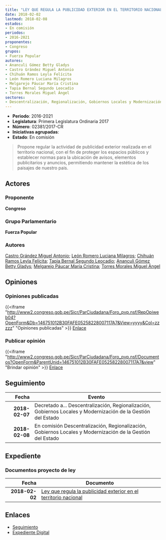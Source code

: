 ```yaml
---
title: "LEY QUE REGULA LA PUBLICIDAD EXTERIOR EN EL TERRITORIO NACIONAL"
date: 2018-02-02
lastmod: 2018-02-08
estados:
- En comisión
periodos:
- 2016-2021
proponentes:
- Congreso
grupos:
- Fuerza Popular
autores:
- Ananculi Gómez Betty Gladys
- Castro Grández Miguel Antonio
- Chihuán Ramos Leyla Felícita
- León Romero Luciana Milagros
- Melgarejo Páucar María Cristina
- Tapia Bernal Segundo Leocadio
- Torres Morales Miguel Ángel
sectores:
- Descentralización, Regionalización, Gobiernos Locales y Modernización de la Gestión del Estado
---
```

- **Periodo**: 2016-2021
- **Legislatura**: Primera Legislatura Ordinaria 2017
- **Número**: 02381/2017-CR
- **Iniciativas agrupadas**: 
- **Estado**: En comisión

> Propone regular la actividad de publicidad exterior realizada en el territorio nacional, con el fin de proteger los espacios públicos y establecer normas para la ubicación de avisos, elementos publicitarios y anuncios, permitiendo mantener la estética de los paisajes de nuestro pais.


## Actores

### Proponente

**Congreso**

### Grupo Parlamentario

**Fuerza Popular**

### Autores

[Castro Grández Miguel Antonio](mailto:mailto:macastro@congreso.gob.pe); [León Romero Luciana Milagros](mailto:mailto:lleon@congreso.gob.pe); [Chihuán Ramos Leyla Felícita](mailto:mailto:lchihuan@congreso.gob.pe); [Tapia Bernal Segundo Leocadio](mailto:mailto:stapia@congreso.gob.pe); [Ananculi Gómez Betty Gladys](mailto:mailto:bananculi@congreso.gob.pe); [Melgarejo Páucar María Cristina](mailto:mailto:mmelgarejo@congreso.gob.pe); [Torres Morales Miguel Ángel](mailto:mailto:mtorresm@congreso.gob.pe)

## Opiniones

### Opiniones publicadas

{{<iframe "http://www2.congreso.gob.pe/Sicr/ParCiudadana/Foro_pvp.nsf/RepOpiweb04?OpenForm&Db=146751012B30FAFE05258228007117A7&View=yyyy&Col=zzzzz" "Opiniones publicadas" >}}
[Enlace](http://www2.congreso.gob.pe/Sicr/ParCiudadana/Foro_pvp.nsf/RepOpiweb04?OpenForm&Db=146751012B30FAFE05258228007117A7&View=yyyy&Col=zzzzz)

### Publicar opinión

{{<iframe "http://www2.congreso.gob.pe/Sicr/ParCiudadana/Foro_pvp.nsf/Documentos?OpenForm&ParentUnid=146751012B30FAFE05258228007117A7&view" "Brindar opinión" >}}
[Enlace](http://www2.congreso.gob.pe/Sicr/ParCiudadana/Foro_pvp.nsf/Documentos?OpenForm&ParentUnid=146751012B30FAFE05258228007117A7&view)


## Seguimiento

| Fecha | Evento |
|------:|--------|
| **2018-02-07** | Decretado a... Descentralización, Regionalización, Gobiernos Locales y Modernización de la Gestión del Estado |
| **2018-02-08** | En comisión Descentralización, Regionalización, Gobiernos Locales y Modernización de la Gestión del Estado |

## Expediente

### Documentos proyecto de ley

| Fecha | Documento |
|------:|-----------|
| **2018-02-02** | [Ley que regula la publicidad exterior en el territorio nacional](http://www.leyes.congreso.gob.pe/Documentos/2016_2021/Proyectos_de_Ley_y_de_Resoluciones_Legislativas/PL0238120180202.pdf) |

## Enlaces

- [Seguimiento](http://www2.congreso.gob.pe/Sicr/TraDocEstProc/CLProLey2016.nsf/f7fff46988ca05b1052578e100829cc7/5d06d1382371068a05258228006a360e?OpenDocument)
- [Expediente Digital](http://www2.congreso.gob.pe/Sicr/TraDocEstProc/Expvirt_2011.nsf/visbusqptramdoc1621/02381?opendocument)

